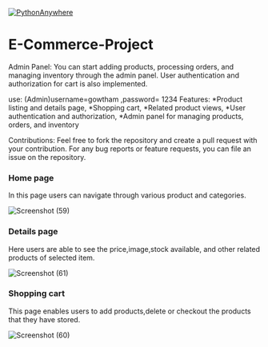  [![PythonAnywhere](https://user-images.githubusercontent.com/116723241/228731433-dcc5fc58-554f-4b01-a32c-20f913450528.png)](https://Gowtham007.pythonanywhere.com)
# E-Commerce-Project
Admin Panel:
You can start adding products, processing orders, and managing inventory through the admin panel. User authentication and authorization for cart is also implemented.

use:
(Admin)username=gowtham ,password= 1234
Features:
*Product listing and details page,
*Shopping cart,
*Related product views,
*User authentication and authorization,
*Admin panel for managing products, orders, and inventory

Contributions:
Feel free to fork the repository and create a pull request with your contribution. For any bug reports or feature requests, you can file an issue on the repository.

<h3>Home page</h3>

In this page users can navigate through various product and categories.

![Screenshot (59)](https://user-images.githubusercontent.com/116723241/212811239-7f48c08b-5d06-4c54-bd8d-3eb036107c32.png)

<h3>Details page</h3>

Here users are able to see the price,image,stock available, and other related products of selected item.

![Screenshot (61)](https://user-images.githubusercontent.com/116723241/212811273-e00c17ae-5466-47df-80bf-7d075f72be4c.png)

<h3>Shopping cart</h3>

This page enables users to add products,delete or checkout the products that they have stored.

![Screenshot (60)](https://user-images.githubusercontent.com/116723241/212811294-9cbe3f24-2b70-4070-acba-f26655afd4cb.png)
